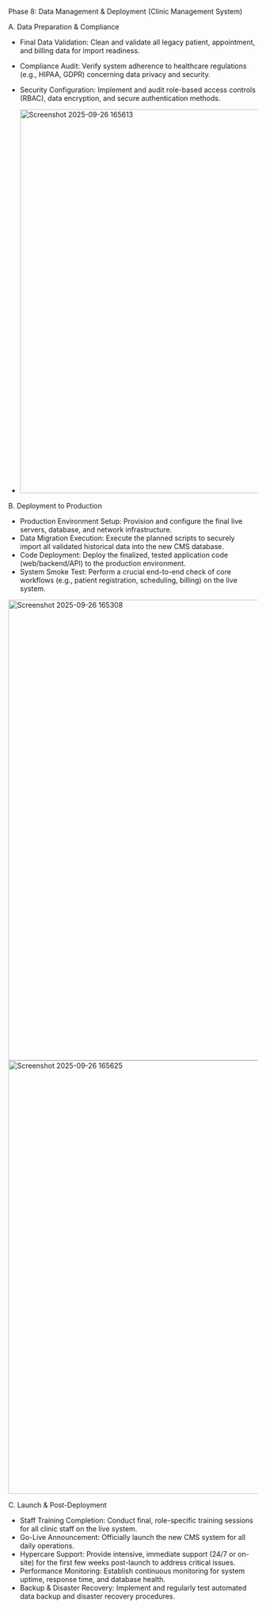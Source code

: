 
Phase 8: Data Management & Deployment (Clinic Management System)


A. Data Preparation & Compliance
 * Final Data Validation: Clean and validate all legacy patient, appointment, and billing data for import readiness.
 * Compliance Audit: Verify system adherence to healthcare regulations (e.g., HIPAA, GDPR) concerning data privacy and security.
 * Security Configuration: Implement and audit role-based access controls (RBAC), data encryption, and secure authentication methods.

 * <img width="1895" height="774" alt="Screenshot 2025-09-26 165613" src="https://github.com/user-attachments/assets/1b0bcbb7-e030-4dd2-b344-665b8d4f0a50" />

B. Deployment to Production
 * Production Environment Setup: Provision and configure the final live servers, database, and network infrastructure.
 * Data Migration Execution: Execute the planned scripts to securely import all validated historical data into the new CMS database.
 * Code Deployment: Deploy the finalized, tested application code (web/backend/API) to the production environment.
 * System Smoke Test: Perform a crucial end-to-end check of core workflows (e.g., patient registration, scheduling, billing) on the live system.
<img width="1687" height="929" alt="Screenshot 2025-09-26 165308" src="https://github.com/user-attachments/assets/7596b0fe-3bc5-47ef-9daf-ecb63645e859" />
<img width="1891" height="874" alt="Screenshot 2025-09-26 165625" src="https://github.com/user-attachments/assets/471131da-6f41-4c1b-be06-9c14f5056a58" />


C. Launch & Post-Deployment
 * Staff Training Completion: Conduct final, role-specific training sessions for all clinic staff on the live system.
 * Go-Live Announcement: Officially launch the new CMS system for all daily operations.
 * Hypercare Support: Provide intensive, immediate support (24/7 or on-site) for the first few weeks post-launch to address critical issues.
 * Performance Monitoring: Establish continuous monitoring for system uptime, response time, and database health.
 * Backup & Disaster Recovery: Implement and regularly test automated data backup and disaster recovery procedures.
